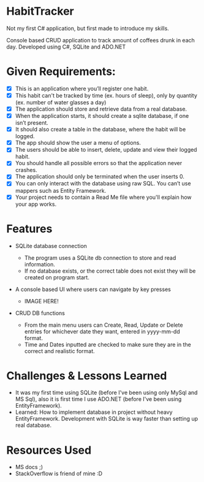 # HabitTracker
Not my first C# application, but first made to introduce my skills.

Console based CRUD application to track amount of coffees drunk in each day.
Developed using C#, SQLite and ADO.NET

# Given Requirements:
- [x] This is an application where you’ll register one habit.
- [x] This habit can't be tracked by time (ex. hours of sleep), only by quantity (ex. number of water glasses a day)
- [x] The application should store and retrieve data from a real database.
- [x] When the application starts, it should create a sqlite database, if one isn’t present.
- [x] It should also create a table in the database, where the habit will be logged.
- [x] The app should show the user a menu of options.
- [x] The users should be able to insert, delete, update and view their logged habit.
- [x] You should handle all possible errors so that the application never crashes.
- [x] The application should only be terminated when the user inserts 0.
- [x] You can only interact with the database using raw SQL. You can’t use mappers such as Entity Framework.
- [x] Your project needs to contain a Read Me file where you'll explain how your app works.

# Features

* SQLite database connection

	- The program uses a SQLite db connection to store and read information. 
	- If no database exists, or the correct table does not exist they will be created on program start.

* A console based UI where users can navigate by key presses
 
 	- IMAGE HERE!

* CRUD DB functions

	- From the main menu users can Create, Read, Update or Delete entries for whichever date they want, entered in yyyy-mm-dd format. 
	- Time and Dates inputted are checked to make sure they are in the correct and realistic format.

# Challenges & Lessons Learned
	
- It was my first time using SQLite (before I've been using only MySql and MS Sql), also it is first time I use ADO.NET (before I've been using EntityFramework).
- Learned: How to implement database in project without heavy EntityFramework. Development with SQLite is way faster than setting up real database.

# Resources Used
- MS docs ;)
- StackOverflow is friend of mine :D
